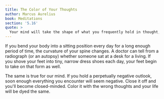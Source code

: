 ```yaml
---
title: The Color of Your Thoughts
author: Marcus Aurelius
book: Meditations
section: '5.16'
quote: >
  Your mind will take the shape of what you frequently hold in thought, for the human spirit is colored by such impressions.
---
```


If you bend your body into a sitting position every day for a long enough period of time, the curvature of your spine changes. A doctor can tell from a radiograph (or an autopsy) whether someone sat at a desk for a living. If you shove your feet into tiny, narrow dress shoes each day, your feet begin to take on that form as well.

The same is true for our mind. If you hold a perpetually negative outlook, soon enough everything you encounter will seem negative. Close it off and you'll become closed-minded. Color it with the wrong thoughts and your life will be dyed the same.
